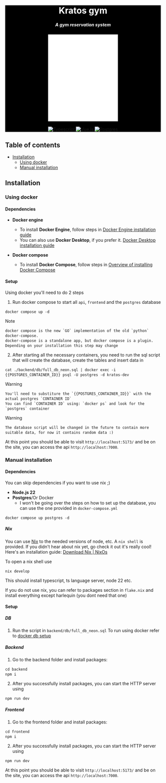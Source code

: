 <div align="center" style="background: black; color: white;">

# Kratos gym
##### A gym reservation system

[//]: <> (Gonna need to change picture based on the theme later on :D)
<img alt="Kratos" height="280" src="./frontend/public/logo-vert-cropped.svg" />

[![Typescript](https://img.shields.io/badge/TypeScript-3178C6?style=for-the-badge&logo=typescript&logoColor=white)](https://www.typescriptlang.org/)
[![Vue.js](https://img.shields.io/badge/Vue.js-35495E?style=for-the-badge&logo=vuedotjs&logoColor=4FC08D)](https://vuejs.org/)
[![Postgres](https://img.shields.io/badge/postgresql-4169e1?style=for-the-badge&logo=postgresql&logoColor=white)](https://www.postgresql.org/)
</div>

## Table of contents
- [Installation](#installation)
  - [Using docker](#using-docker)
  - [Manual installation](#manual-installation)

## Installation

### Using docker

#### Dependencies
- **Docker engine**
    - To install **Docker Engine**, follow steps in [Docker Engine installation guide](https://docs.docker.com/engine/install/)
    - You can also use **Docker Desktop**, if you prefer it. [Docker Desktop installation guide](https://docs.docker.com/get-started/get-docker/)

- **Docker compose**
    - To install **Docker Compose**, follow steps in [Overview of installing Docker Compose](https://docs.docker.com/compose/install/)

#### Setup
Using docker you'll need to do 2 steps

1. Run docker compose to start all `api`, `frontend` and the `postgres` database
```
docker compose up -d
```
> [!NOTE]
    docker compose is the new `GO` implementation of the old `python` docker-compose.
    docker-compose is a standalone app, but docker compose is a plugin. Depending on your installation this step may change
> 

2. <a id="docker-db-setup">After starting all the necessary containers, you need to run the sql script that will create the database, create the tables and insert data in</a>

```
cat ./backend/db/full_db_neon.sql | docker exec -i {{POSTGRES_CONTAINER_ID}} psql -U postgres -d kratos-dev
```

> [!WARNING]
    You'll need to substiture the `{{POSTGRES_CONTAINER_ID}}` with the actual postgres `CONTAINER ID`
    You can find `CONTAINER ID` using: `docker ps` and look for the `postgres` container
> 

> [!WARNING]
    The database script will be changed in the future to contain more suitable data, for now it contains random data :)
> 

At this point you should be able to visit `http://localhost:5173/` and be on the site, you can access the api `http://localhost:7000`.


### Manual installation

#### Dependencies
You can skip dependencies if you want to use nix ;)

- **Node.js 22**
- **Postgres**/Or Docker
    - I won't be going over the steps on how to set up the database, you can use the one provided in `docker-compose.yml`
```
docker compose up postgres -d
```

##### Nix
You can use [Nix](https://nixos.org/) to the needed versions of node, etc. A `nix shell` is provided. If you didn't hear about nix yet, go check it out it's really cool!
Here's an installation guide: [Download Nix | NixOs](https://nixos.org/download/#download-nix)

To open a nix shell use
```
nix develop
```
This should install typescript, ts language server, node 22 etc.

If you do not use nix, you can refer to packages section in `flake.nix` and install everything except harlequin (you dont need that one)


#### Setup

##### DB
1. Run the script in `backend/db/full_db_neon.sql`
To run using docker refer to [docker db setup](#docker-db-setup)

##### Backend
1. Go to the backend folder and install packages:
```
cd backend
npm i
```

2. After you successfully install packages, you can start the HTTP server using
```
npm run dev
```

##### Frontend
1. Go to the frontend folder and install packages:
```
cd frontend
npm i
```

2. After you successfully install packages, you can start the HTTP server using
```
npm run dev
```
At this point you should be able to visit `http://localhost:5173/` and be on the site, you can access the api `http://localhost:7000`.
